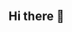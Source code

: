 ## Hi there 👋

<!--
**dbottoms04/dbottoms04** is a ✨ _special_ ✨ repository because its `README.md` (this file) appears on your GitHub profile.

Here are some ideas to get you started:

- 🔭 I’m currently working on College work
- 🌱 I’m currently learning Linux
- 👯 I’m looking to collaborate on N/A
- 🤔 I’m looking for help with N/a
- 💬 Ask me about anything!
- 📫 How to reach me: dbottoms4@student.cccs.edu
- 😄 Pronouns: N/A
- ⚡ Fun fact: dbottoms4@student.cccs.edu is my school email
-->
